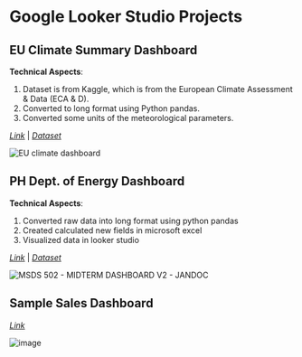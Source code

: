 # Google Looker Studio Projects

## EU Climate Summary Dashboard
**Technical Aspects**:
1. Dataset is from Kaggle, which is from the European Climate Assessment & Data (ECA & D).
2. Converted to long format using Python pandas.
3. Converted some units of the meteorological parameters.

[*Link*](https://lookerstudio.google.com/reporting/526f74a0-a581-4fcc-b9f7-845c0d0597ac) | [*Dataset*](https://www.kaggle.com/datasets/thedevastator/weather-prediction)

![EU climate dashboard](https://github.com/user-attachments/assets/363dc07e-c2fa-4bd1-bdcb-ff436df51327)

## PH Dept. of Energy Dashboard
**Technical Aspects**:
1. Converted raw data into long format using python pandas
2. Created calculated new fields in microsoft excel
3. Visualized data in looker studio

[*Link*](https://lookerstudio.google.com/reporting/8fcf3254-11ef-43d1-9b72-59a4064622d1) | [*Dataset*](https://data.gov.ph/index/public/dataset/Power%20Generation%20by%20Fuel%20Source,%201990-2020/mhb14dc0-8tio-af0u-6nac-euxrn6bz48rm)

![MSDS 502 - MIDTERM DASHBOARD V2 - JANDOC](https://github.com/user-attachments/assets/7a269975-1944-4224-91f6-76db53c1036d)

## Sample Sales Dashboard
[*Link*](https://lookerstudio.google.com/reporting/17b4133f-fc34-4076-995d-4d7da52b8dda)

![image](https://github.com/user-attachments/assets/8f39166d-865a-4085-8117-25b7ce79eefa)
